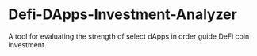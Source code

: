 # Defi-DApps-Investment-Analyzer

A tool for evaluating the strength of select dApps in order guide DeFi coin investment.

